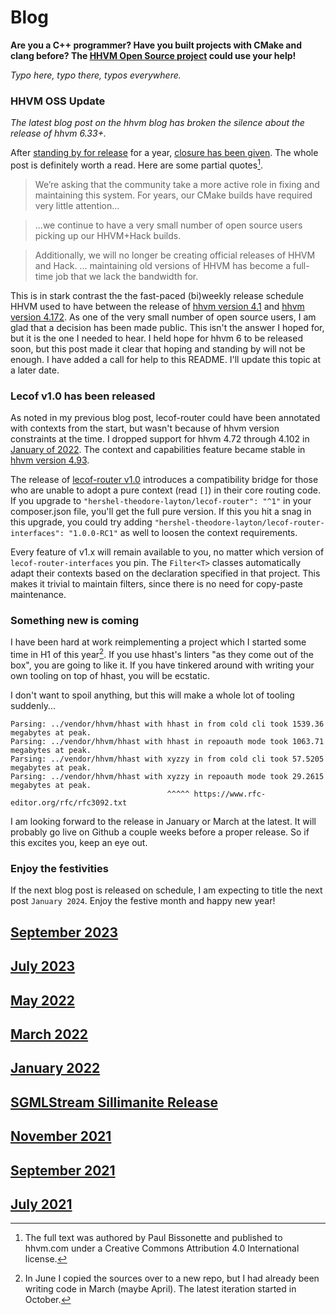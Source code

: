 # Blog

**Are you a C++ programmer? Have you built projects with CMake and clang before? The [HHVM Open Source project](https://github.com/facebook/hhvm) could use your help!**

_Typo here, typo there, typos everywhere._

### HHVM OSS Update

_The latest blog post on the hhvm blog has broken the silence about the release of hhvm 6.33+._

After [standing by for release](https://hhvm.com/blog/2022/11/14/standby-for-release.html) for a year, [closure has been given](https://hhvm.com/blog/2023/10/27/oss-update.html). The whole post is definitely worth a read. Here are some partial quotes[^1].

> We’re asking that the community take a more active role in fixing and maintaining this system. For years, our CMake builds have required very little attention...

> ...we continue to have a very small number of open source users picking up our HHVM+Hack builds.

> Additionally, we will no longer be creating official releases of HHVM and Hack. ... maintaining old versions of HHVM has become a full-time job that we lack the bandwidth for.

This is in stark contrast the the fast-paced (bi)weekly release schedule HHVM used to have between the release of [hhvm version 4.1](https://hhvm.com/blog/2019/04/09/hhvm-4.1.0.html) and [hhvm version 4.172](https://hhvm.com/blog/2022/11/02/hhvm-4.172.html). As one of the very small number of open source users, I am glad that a decision has been made public. This isn't the answer I hoped for, but it is the one I needed to hear. I held hope for hhvm 6 to be released soon, but this post made it clear that hoping and standing by will not be enough. I have added a call for help to this README. I'll update this topic at a later date.

### Lecof v1.0 has been released

As noted in my previous blog post, lecof-router could have been annotated with contexts from the start, but wasn't because of hhvm version constraints at the time. I dropped support for hhvm 4.72 through 4.102 in [January of 2022](https://github.com/hershel-theodore-layton/hershel-theodore-layton/blob/master/2022-01.md). The context and capabilities feature became stable in [hhvm version 4.93](https://hhvm.com/blog/2021/01/19/hhvm-4.93.html).

The release of [lecof-router v1.0](https://github.com/hershel-theodore-layton/lecof-router-interfaces/releases/tag/v1.0.0-RC1) introduces a compatibility bridge for those who are unable to adopt a pure context (read `[]`) in their core routing code. If you upgrade to `"hershel-theodore-layton/lecof-router": "^1"` in your composer.json file, you'll get the full pure version. If this you hit a snag in this upgrade, you could try adding `"hershel-theodore-layton/lecof-router-interfaces": "1.0.0-RC1"` as well to loosen the context requirements.

Every feature of v1.x will remain available to you, no matter which version of `lecof-router-interfaces` you pin. The `Filter<T>` classes automatically adapt their contexts based on the declaration specified in that project. This makes it trivial to maintain filters, since there is no need for copy-paste maintenance.

### Something new is coming

I have been hard at work reimplementing a project which I started some time in H1 of this year[^2]. If you use hhast's linters "as they come out of the box", you are going to like it. If you have tinkered around with writing your own tooling on top of hhast, you will be ecstatic.

I don't want to spoil anything, but this will make a whole lot of tooling suddenly...

```
Parsing: ../vendor/hhvm/hhast with hhast in from cold cli took 1539.36 megabytes at peak.
Parsing: ../vendor/hhvm/hhast with hhast in repoauth mode took 1063.71 megabytes at peak.
Parsing: ../vendor/hhvm/hhast with xyzzy in from cold cli took 57.5205 megabytes at peak.
Parsing: ../vendor/hhvm/hhast with xyzzy in repoauth mode took 29.2615 megabytes at peak.
                                   ^^^^^ https://www.rfc-editor.org/rfc/rfc3092.txt
```

I am looking forward to the release in January or March at the latest. It will probably go live on Github a couple weeks before a proper release. So if this excites you, keep an eye out.

### Enjoy the festivities

If the next blog post is released on schedule, I am expecting to title the next post `January 2024`. Enjoy the festive month and happy new year!

## [September 2023](https://github.com/hershel-theodore-layton/hershel-theodore-layton/blob/master/2023-09.md)
## [July 2023](https://github.com/hershel-theodore-layton/hershel-theodore-layton/blob/master/2023-07.md)
## [May 2022](https://github.com/hershel-theodore-layton/hershel-theodore-layton/blob/master/2022-05.md)
## [March 2022](https://github.com/hershel-theodore-layton/hershel-theodore-layton/blob/master/2022-03.md)
## [January 2022](https://github.com/hershel-theodore-layton/hershel-theodore-layton/blob/master/2022-01.md)
## [SGMLStream Sillimanite Release](https://github.com/hershel-theodore-layton/hershel-theodore-layton/blob/master/2022-release-announcement-sgml-stream-sillimanite.md)
## [November 2021](https://github.com/hershel-theodore-layton/hershel-theodore-layton/blob/master/2021-11.md)
## [September 2021](https://github.com/hershel-theodore-layton/hershel-theodore-layton/blob/master/2021-09.md)
## [July 2021](https://github.com/hershel-theodore-layton/hershel-theodore-layton/blob/master/2021-07.md)

[^1]: The full text was authored by Paul Bissonette and published to hhvm.com under a Creative Commons Attribution 4.0 International license.
[^2]: In June I copied the sources over to a new repo, but I had already been writing code in March (maybe April). The latest iteration started in October.
